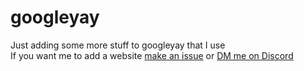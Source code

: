 # googleyay
Just adding some more stuff to googleyay that I use
<br />
If you want me to add a website [make an issue](https://github.com/LargoMC/googleyay/issues/new) or [DM me on Discord](https://discord.com/users/705180116577157144)
